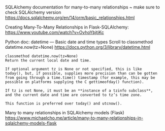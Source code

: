 SQLAlchemy documentation for many-to-many relationships ~ make sure to check SQLAlchemy version
https://docs.sqlalchemy.org/en/14/orm/basic_relationships.html


Creating Many-To-Many Relationships in Flask-SQLAlchemy:
https://www.youtube.com/watch?v=OvhoYbjtiKc


Python doc: datetime — Basic date and time types
Scroll to classmethod datetime.now(tz=None)
https://docs.python.org/3/library/datetime.html

    classmethod datetime.now(tz=None)
    Return the current local date and time.

    If optional argument tz is None or not specified, this is like today(), but, if possible, supplies more precision than can be gotten from going through a time.time() timestamp (for example, this may be possible on platforms supplying the C gettimeofday() function).

    If tz is not None, it must be an **instance of a tzinfo subclass**, and the current date and time are converted to tz’s time zone.

    This function is preferred over today() and utcnow().



Many to many relationships in SQLAlchemy models (Flask)
https://www.michaelcho.me/article/many-to-many-relationships-in-sqlalchemy-models-flask